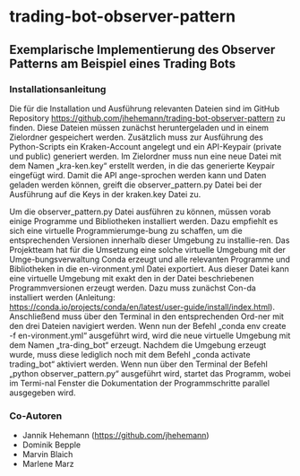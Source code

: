 # trading-bot-observer-pattern
## Exemplarische Implementierung des Observer Patterns am Beispiel eines Trading Bots 

### Installationsanleitung

Die für die Installation und Ausführung relevanten Dateien sind im GitHub Repository https://github.com/jhehemann/trading-bot-observer-pattern zu finden. Diese Dateien müssen zunächst heruntergeladen und in einem Zielordner gespeichert werden. Zusätzlich muss zur Ausführung des Python-Scripts ein Kraken-Account angelegt und ein API-Keypair (private und public) generiert werden. Im Zielordner muss nun eine neue Datei mit dem Namen „kra-ken.key“ erstellt werden, in die das generierte Keypair eingefügt wird. Damit die API ange-sprochen werden kann und Daten geladen werden können, greift die observer_pattern.py Datei bei der Ausführung auf die Keys in der kraken.key Datei zu.

Um die observer_pattern.py Datei ausführen zu können, müssen vorab einige Programme und Bibliotheken installiert werden. Dazu empfiehlt es sich eine virtuelle Programmierumge-bung zu schaffen, um die entsprechenden Versionen innerhalb dieser Umgebung zu installie-ren. Das Projektteam hat für die Umsetzung eine solche virtuelle Umgebung mit der Umge-bungsverwaltung Conda erzeugt und alle relevanten Programme und Bibliotheken in die en-vironment.yml Datei exportiert. Aus dieser Datei kann eine virtuelle Umgebung mit exakt den in der Datei beschriebenen Programmversionen erzeugt werden. Dazu muss zunächst Con-da installiert werden (Anleitung: https://conda.io/projects/conda/en/latest/user-guide/install/index.html). Anschließend muss über den Terminal in den entsprechenden Ord-ner mit den drei Dateien navigiert werden. Wenn nun der Befehl „conda env create -f en-vironment.yml“ ausgeführt wird, wird die neue virtuelle Umgebung mit dem Namen „tra-ding_bot“ erzeugt. Nachdem die Umgebung erzeugt wurde, muss diese lediglich noch mit dem Befehl „conda activate trading_bot“ aktiviert werden. Wenn nun über den Terminal der Befehl „python observer_pattern.py“ ausgeführt wird, startet das Programm, wobei im Termi-nal Fenster die Dokumentation der Programmschritte parallel ausgegeben wird.

### Co-Autoren
- Jannik Hehemann (https://github.com/jhehemann)
- Dominik Bepple
- Marvin Blaich
- Marlene Marz
